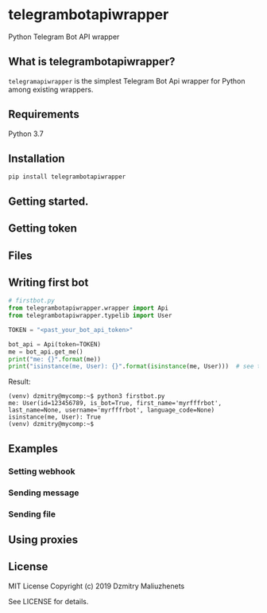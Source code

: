 
# telegrambotapiwrapper
Python Telegram Bot API wrapper

## What is telegrambotapiwrapper?
`telegramapiwrapper` is the simplest Telegram Bot Api wrapper for Python among existing wrappers.
## Requirements
Python 3.7
## Installation
```
pip install telegrambotapiwrapper
```

## Getting started.

## Getting token

## Files

## Writing first bot
```python
# firstbot.py
from telegrambotapiwrapper.wrapper import Api
from telegrambotapiwrapper.typelib import User

TOKEN = "<past_your_bot_api_token>"

bot_api = Api(token=TOKEN)
me = bot_api.get_me()
print("me: {}".format(me))
print("isinstance(me, User): {}".format(isinstance(me, User)))  # see type of result
```
Result:
```
(venv) dzmitry@mycomp:~$ python3 firstbot.py 
me: User(id=123456789, is_bot=True, first_name='myrfffrbot', last_name=None, username='myrfffrbot', language_code=None)
isinstance(me, User): True
(venv) dzmitry@mycomp:~$
```
## Examples
### Setting webhook
### Sending message
### Sending file

## Using proxies

## License
MIT License
Copyright (c) 2019 Dzmitry Maliuzhenets

See LICENSE for details.

